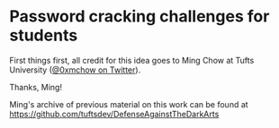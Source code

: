 # Password cracking challenges for students

First things first, all credit for this idea goes to Ming Chow at Tufts University ([@0xmchow on Twitter](https://twitter.com/0xmchow)).

Thanks, Ming!

Ming's archive of previous material on this work can be found at https://github.com/tuftsdev/DefenseAgainstTheDarkArts
